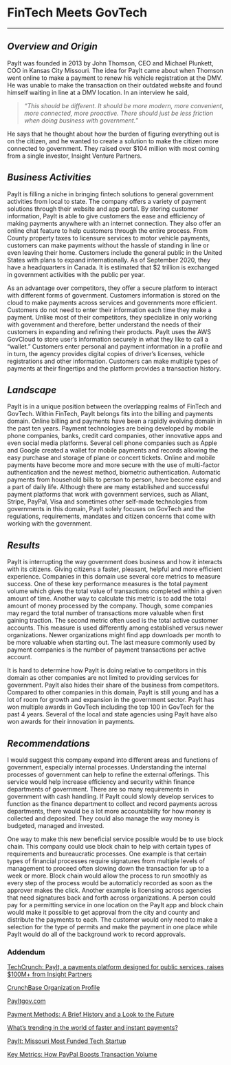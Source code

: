 # **FinTech Meets GovTech**
---
## *Overview and Origin*
PayIt was founded in 2013 by John Thomson, CEO and Michael Plunkett, COO in Kansas City Missouri. The idea for PayIt came about when Thomson went online to make a payment to renew his vehicle registration at the DMV. He was unable to make the transaction on their outdated website and found himself waiting in line at a DMV location. In an interview he said, 
>*“This should be different. It should be more modern, more convenient, more connected, more proactive. There should just be less friction when doing business with government.”*

He says that he thought about how the burden of figuring everything out is on the citizen, and he wanted to create a solution to make the citizen more connected to government.
They raised over $104 million with most coming from a single investor, Insight Venture Partners.
## *Business Activities*
PayIt is filling a niche in bringing fintech solutions to general government activities from local to state. The company offers a variety of payment solutions through their website and app portal. By storing customer information, PayIt is able to give customers the ease and efficiency of making payments anywhere with an internet connection. They also offer an online chat feature to help customers through the entire process. From County property taxes to licensure services to motor vehicle payments, customers can make payments without the hassle of standing in line or even leaving their home. 
Customers include the general public in the United States with plans to expand internationally. As of September 2020, they have a headquarters in Canada. It is estimated that $2 trillion is exchanged in government activities with the public per year.

As an advantage over competitors, they offer a secure platform to interact with different forms of government. Customers information is stored on the cloud to make payments across services and governments more efficient. Customers do not need to enter their information each time they make a payment. Unlike most of their competitors, they specialize in only working with government and therefore, better understand the needs of their customers in expanding and refining their products.
PayIt uses the AWS GovCloud to store user’s information securely in what they like to call a “wallet.” Customers enter personal and payment information in a profile and in turn, the agency provides digital copies of driver’s licenses, vehicle registrations and other information. Customers can make multiple types of payments at their fingertips and the platform provides a transaction history.
## *Landscape*
PayIt is in a unique position between the overlapping realms of FinTech and GovTech. Within FinTech, PayIt belongs fits into the billing and payments domain. Online billing and payments have been a rapidly evolving domain in the past ten years. Payment technologies are being developed by mobile phone companies, banks, credit card companies, other innovative apps and even social media platforms. Several cell phone companies such as Apple and Google created a wallet for mobile payments and records allowing the easy purchase and storage of plane or concert tickets. Online and mobile payments have become more and more secure with the use of multi-factor authentication and the newest method, biometric authentication. Automatic payments from household bills to person to person, have become easy and a part of daily life. Although there are many established and successful payment platforms that work with government services, such as Aliant, Stripe, PayPal, Visa and sometimes other self-made technologies from governments in this domain, PayIt solely focuses on GovTech and the regulations, requirements, mandates and citizen concerns that come with working with the government.
## *Results*
PayIt is interrupting the way government does business and how it interacts with its citizens. Giving citizens a faster, pleasant, helpful and more efficient experience. Companies in this domain use several core metrics to measure success. One of these key performance measures is the total payment volume which gives the total value of transactions completed within a given amount of time. Another way to calculate this metric is to add the total amount of money processed by the company. Though, some companies may regard the total number of transactions more valuable when first gaining traction. The second metric often used is the total active customer accounts. This measure is used differently among established versus newer organizations. Newer organizations might find app downloads per month to be more valuable when starting out. The last measure commonly used by payment companies is the number of payment transactions per active account.

It is hard to determine how PayIt is doing relative to competitors in this domain as other companies are not limited to providing services for government. PayIt also hides their share of the business from competitors. Compared to other companies in this domain, PayIt is still young and has a lot of room for growth and expansion in the government sector. PayIt has won multiple awards in GovTech including the top 100 in GovTech for the past 4 years. Several of the local and state agencies using PayIt have also won awards for their innovation in payments.
## *Recommendations*
I would suggest this company expand into different areas and functions of government, especially internal processes. Understanding the internal processes of government can help to refine the external offerings. This service would help increase efficiency and security within finance departments of government. There are so many requirements in government with cash handling. If PayIt could slowly develop services to function as the finance department to collect and record payments across departments, there would be a lot more accountability for how money is collected and deposited. They could also manage the way money is budgeted, managed and invested.

One way to make this new beneficial service possible would be to use block chain. This company could use block chain to help with certain types of requirements and bureaucratic processes. One example is that certain types of financial processes require signatures from multiple levels of management to proceed often slowing down the transaction for up to a week or more. Block chain would allow the process to run smoothly as every step of the process would be automaticly recorded as soon as the approver makes the click. Another example is licensing across agencies that need signatures back and forth across organizations. A person could pay for a permitting service in one location on the PayIt app and block chain would make it possible to get approval from the city and county and distribute the payments to each. The customer would only need to make a selection for the type of permits and make the payment in one place while PayIt would do all of the background work to record approvals.
### Addendum
[TechCrunch: PayIt, a payments platform designed for public services, raises $100M+ from Insight Partners](https://techcrunch.com/2019/03/28/payit-a-payments-platform-designed-for-public-services-raises-100m-from-insight-partners/)

[CrunchBase Organization Profile](https://www.crunchbase.com/organization/payit)

[PayItgov.com](https://payitgov.com/about-us/)

[Payment Methods: A Brief History and a Look to the Future](https://www.cardknox.com/white-papers/payment-methods-history-and-future/)

[What’s trending in the world of faster and instant payments?](https://www.frbservices.org/financial-services/fednow/trending-world-faster-instant-payments.html)

[PayIt: Missouri Most Funded Tech Startup](https://www.youtube.com/watch?v=z9fmgG9EjbY&t=320s)

[Key Metrics: How PayPal Boosts Transaction Volume](https://www.fool.com/investing/general/2016/03/28/key-metrics-how-paypal-boosts-transaction-volume.aspx)
